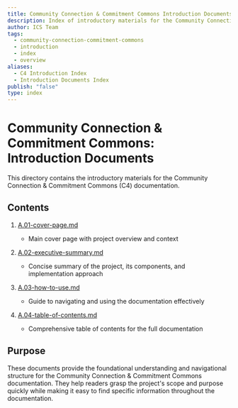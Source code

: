 ```yaml
---
title: Community Connection & Commitment Commons Introduction Documents
description: Index of introductory materials for the Community Connection & Commitment Commons (C4) documentation
author: ICS Team
tags:
  - community-connection-commitment-commons
  - introduction
  - index
  - overview
aliases:
  - C4 Introduction Index
  - Introduction Documents Index
publish: "false"
type: index
---
```


# Community Connection & Commitment Commons: Introduction Documents

This directory contains the introductory materials for the Community Connection & Commitment Commons (C4) documentation.

## Contents

1. [A.01-cover-page.md](notes/ics/ccc/v0.2/A-Introduction/A.01-cover-page.md)
   - Main cover page with project overview and context

2. [A.02-executive-summary.md](notes/ics/ccc/v0.2/A-Introduction/A.02-executive-summary.md)
   - Concise summary of the project, its components, and implementation approach

3. [A.03-how-to-use.md](notes/ics/ccc/v0.2/A-Introduction/A.03-how-to-use.md)
   - Guide to navigating and using the documentation effectively

4. [A.04-table-of-contents.md](notes/ics/ccc/v0.2/A-Introduction/A.04-table-of-contents.md)
   - Comprehensive table of contents for the full documentation

## Purpose

These documents provide the foundational understanding and navigational structure for the Community Connection & Commitment Commons documentation. They help readers grasp the project's scope and purpose quickly while making it easy to find specific information throughout the documentation.